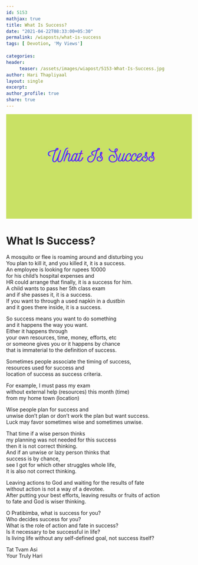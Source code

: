 ```yaml
--- 
id: 5153
mathjax: true  
title: What Is Success?
date: "2021-04-22T08:33:00+05:30"
permalink: /wiaposts/what-is-success
tags: [ Devotion, 'My Views']    

categories: 
header:
     teaser: /assets/images/wiapost/5153-What-Is-Success.jpg
author: Hari Thapliyaal 
layout: single
excerpt:  
author_profile: true 
share: true 
---
```


![What Is Success?](/assets/images/wiapost/5153-What-Is-Success.jpg)     
   
# What Is Success?   
     
A mosquito or flee is roaming around and disturbing you     
You plan to kill it, and you killed it, it is a success.     
An employee is looking for rupees 10000     
for his child’s hospital expenses and     
HR could arrange that finally, it is a success for him.     
A child wants to pass her 5th class exam     
and if she passes it, it is a success.     
If you want to through a used napkin in a dustbin     
and it goes there inside, it is a success.    
    
So success means you want to do something     
and it happens the way you want.     
Either it happens through     
your own resources, time, money, efforts, etc     
or someone gives you or it happens by chance     
that is immaterial to the definition of success.    
    
Sometimes people associate the timing of success,     
resources used for success and     
location of success as success criteria.    
    
For example, I must pass my exam     
without external help (resources) this month (time)     
from my home town (location)    
    
Wise people plan for success and     
unwise don’t plan or don’t work the plan but want success.     
Luck may favor sometimes wise and sometimes unwise.    
    
That time if a wise person thinks     
my planning was not needed for this success     
then it is not correct thinking.     
And if an unwise or lazy person thinks that     
success is by chance,     
see I got for which other struggles whole life,     
it is also not correct thinking.    
    
Leaving actions to God and waiting for the results of fate     
without action is not a way of a devotee.     
After putting your best efforts, leaving results or fruits of action     
to fate and God is wiser thinking.    
    
O Pratibimba, what is success for you?     
Who decides success for you?     
What is the role of action and fate in success?     
Is it necessary to be successful in life?     
Is living life without any self-defined goal, not success itself?    
    
Tat Tvam Asi     
Your Truly Hari    
    
